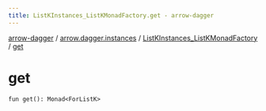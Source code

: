 ```yaml
---
title: ListKInstances_ListKMonadFactory.get - arrow-dagger
---
```


[arrow-dagger](../../index.html) / [arrow.dagger.instances](../index.html) / [ListKInstances_ListKMonadFactory](index.html) / [get](./get.html)

# get

`fun get(): Monad<ForListK>`